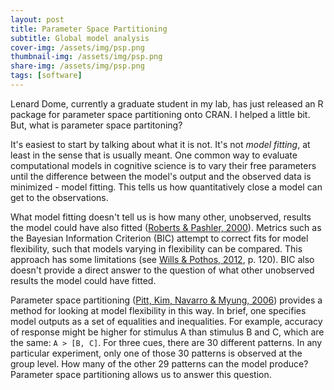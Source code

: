 ```yaml
---
layout: post
title: Parameter Space Partitioning
subtitle: Global model analysis
cover-img: /assets/img/psp.png
thumbnail-img: /assets/img/psp.png
share-img: /assets/img/psp.png
tags: [software]
---
```


Lenard Dome, currently a graduate student in my lab, has just released an R package for parameter space partitioning onto CRAN. I helped a little bit. But, what is parameter space partitoning?

It's easiest to start by talking about what it is not. It's not _model fitting_, at least in the sense that is usually meant. One common way to evaluate computational models in cognitive science is to vary their free parameters until the difference between the model's output and the observed data is minimized -  model fitting. This tells us how quantitatively close a model can get to the observations. 

What model fitting doesn't tell us is how many other, unobserved, results the model could have also fitted ([Roberts & Pashler, 2000](https://escholarship.org/content/qt5vt0z72k/qt5vt0z72k.pdf)). Metrics such as the Bayesian Information Criterion (BIC) attempt to correct fits for model flexibility, such that models varying in flexibility can be compared. This approach has some limitations (see [Wills & Pothos, 2012](https://www.andywills.info/assets/pdf/2012willspothos.pdf), p. 120). BIC also doesn't provide a direct answer to the question of what other unobserved results the model could have fitted.

Parameter space partitioning ([Pitt, Kim, Navarro & Myung, 2006](https://cpb-us-w2.wpmucdn.com/u.osu.edu/dist/0/91146/files/2020/06/PKNM-2.pdf)) provides a method for looking at model flexibility in this way. In brief, one specifies model outputs as a set of equalities and inequalities. For example, accuracy of response might be higher for stimulus A than stimulus B and C, which are the same: `A > [B, C]`. For three cues, there are 30 different patterns. In any particular experiment, only one of those 30 patterns is observed at the group level. How many of the other 29 patterns can the model produce? Parameter space partitioning allows us to answer this question.



